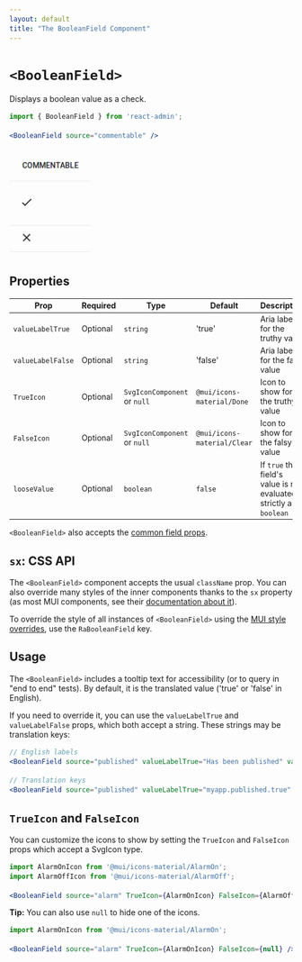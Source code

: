 ```yaml
---
layout: default
title: "The BooleanField Component"
---
```


# `<BooleanField>`

Displays a boolean value as a check.

```jsx
import { BooleanField } from 'react-admin';

<BooleanField source="commentable" />
```

![BooleanField](./img/boolean-field.png)

## Properties

| Prop              | Required | Type                         | Default                     | Description                                                          |
| ----------------- | -------- | ---------------------------- |-----------------------------|----------------------------------------------------------------------|
| `valueLabelTrue`  | Optional | `string`                     | 'true'                      | Aria label for the truthy value                                      |
| `valueLabelFalse` | Optional | `string`                     | 'false'                     | Aria label for the falsy value                                       |
| `TrueIcon`        | Optional | `SvgIconComponent` or `null` | `@mui/icons-material/Done`  | Icon to show for the truthy value                                    |
| `FalseIcon`       | Optional | `SvgIconComponent` or `null` | `@mui/icons-material/Clear` | Icon to show for the falsy value                                     |
| `looseValue`      | Optional | `boolean`                    | `false`                     | If `true` the field's value is not evaluated strictly as a `boolean` |

`<BooleanField>` also accepts the [common field props](./Fields.md#common-field-props).

## `sx`: CSS API

The `<BooleanField>` component accepts the usual `className` prop. You can also override many styles of the inner components thanks to the `sx` property (as most MUI components, see their [documentation about it](https://mui.com/customization/how-to-customize/#overriding-nested-component-styles)).

To override the style of all instances of `<BooleanField>` using the [MUI style overrides](https://mui.com/customization/globals/#css), use the `RaBooleanField` key.

## Usage

The `<BooleanField>` includes a tooltip text for accessibility (or to query in "end to end" tests). By default, it is the translated value ('true' or 'false' in English).

If you need to override it, you can use the `valueLabelTrue` and `valueLabelFalse` props, which both accept a string. These strings may be translation keys:

```jsx
// English labels
<BooleanField source="published" valueLabelTrue="Has been published" valueLabelFalse="Has not been published yet" />

// Translation keys
<BooleanField source="published" valueLabelTrue="myapp.published.true" valueLabelFalse="myapp.published.false" />
```



## `TrueIcon` and `FalseIcon`

You can customize the icons to show by setting the `TrueIcon` and `FalseIcon` props which accept a SvgIcon type.

```jsx
import AlarmOnIcon from '@mui/icons-material/AlarmOn';
import AlarmOffIcon from '@mui/icons-material/AlarmOff';

<BooleanField source="alarm" TrueIcon={AlarmOnIcon} FalseIcon={AlarmOffIcon} />
```

**Tip:** You can also use `null` to hide one of the icons.

```jsx
import AlarmOnIcon from '@mui/icons-material/AlarmOn';

<BooleanField source="alarm" TrueIcon={AlarmOnIcon} FalseIcon={null} />
```
